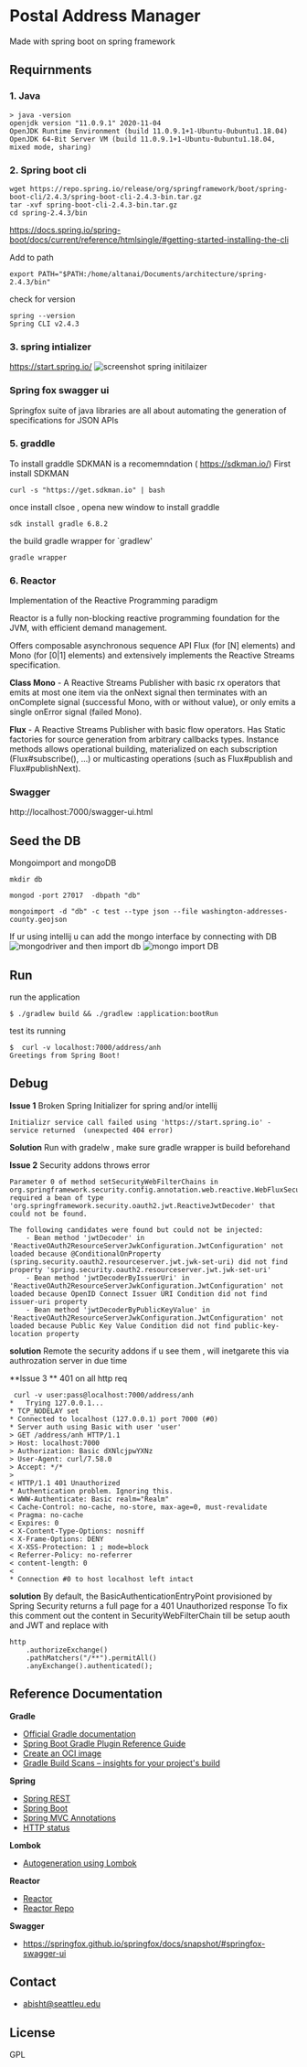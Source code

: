 # Postal Address Manager 

Made with spring boot on spring framework 

## Requirnments

### 1. Java 
```shell script
> java -version
openjdk version "11.0.9.1" 2020-11-04
OpenJDK Runtime Environment (build 11.0.9.1+1-Ubuntu-0ubuntu1.18.04)
OpenJDK 64-Bit Server VM (build 11.0.9.1+1-Ubuntu-0ubuntu1.18.04, mixed mode, sharing)
```

### 2. Spring boot cli 
```shell script
wget https://repo.spring.io/release/org/springframework/boot/spring-boot-cli/2.4.3/spring-boot-cli-2.4.3-bin.tar.gz
tar -xvf spring-boot-cli-2.4.3-bin.tar.gz
cd spring-2.4.3/bin
```
https://docs.spring.io/spring-boot/docs/current/reference/htmlsingle/#getting-started-installing-the-cli

Add to path
```shell script
export PATH="$PATH:/home/altanai/Documents/architecture/spring-2.4.3/bin"
```
check for version 
```shell script
spring --version
Spring CLI v2.4.3
```

### 3. spring intializer 
https://start.spring.io/
![screenshot spring initilaizer](screenshots/Screenshot%20from%202021-02-19%2011-24-26.png)

### Spring fox swagger ui 

Springfox suite of java libraries are all about automating the generation of specifications for JSON APIs

### 5. graddle 

To install graddle SDKMAN is a recomemndation ( https://sdkman.io/)
First install SDKMAN
```shell script
curl -s "https://get.sdkman.io" | bash
```
once install clsoe , opena  new window to install graddle 
```shell script
sdk install gradle 6.8.2
```

the build gradle wrapper for `gradlew'
```shell script
gradle wrapper
````

### 6. Reactor

Implementation of the Reactive Programming paradigm

Reactor is a fully non-blocking reactive programming foundation for the JVM, with efficient demand management.

Offers composable asynchronous sequence API Flux (for [N] elements) and Mono (for [0|1] elements) and extensively implements the Reactive Streams specification.

**Class Mono** - A Reactive Streams Publisher with basic rx operators 
that emits at most one item via the onNext signal then terminates with an onComplete signal (successful Mono, with or without value), or only emits a single onError signal (failed Mono).

**Flux** -  A Reactive Streams Publisher with basic flow operators. Has Static factories for source generation from arbitrary callbacks types.
Instance methods allows operational building, materialized on each subscription (Flux#subscribe(), ...) or multicasting operations (such as Flux#publish and Flux#publishNext).

### Swagger 

http://localhost:7000/swagger-ui.html


## Seed the DB 

Mongoimport and mongoDB 
```shell script
mkdir db

mongod -port 27017  -dbpath "db"

mongoimport -d "db" -c test --type json --file washington-addresses-county.geojson
```

If ur using intellij u can add the mongo interface by connecting with DB
![mongodriver](screenshots/Screenshot%20from%202021-02-19%2013-40-56.png)
and then import db
![mongo import DB](screenshots/Screenshot%20from%202021-02-19%2013-42-33.png)

## Run 

run the application 
```shell script
$ ./gradlew build && ./gradlew :application:bootRun
```

test its running 
```shell script
$  curl -v localhost:7000/address/anh
Greetings from Spring Boot!
```

## Debug 

**Issue 1** Broken  Spring Initializer  for spring and/or intellij
```shell script
Initializr service call failed using 'https://start.spring.io' - service returned  (unexpected 404 error)
```
**Solution** Run with gradelw , make sure gradle wrapper is build beforehand


**Issue 2** Security addons throws error 
```shell script
Parameter 0 of method setSecurityWebFilterChains in org.springframework.security.config.annotation.web.reactive.WebFluxSecurityConfiguration required a bean of type 'org.springframework.security.oauth2.jwt.ReactiveJwtDecoder' that could not be found.

The following candidates were found but could not be injected:
	- Bean method 'jwtDecoder' in 'ReactiveOAuth2ResourceServerJwkConfiguration.JwtConfiguration' not loaded because @ConditionalOnProperty (spring.security.oauth2.resourceserver.jwt.jwk-set-uri) did not find property 'spring.security.oauth2.resourceserver.jwt.jwk-set-uri'
	- Bean method 'jwtDecoderByIssuerUri' in 'ReactiveOAuth2ResourceServerJwkConfiguration.JwtConfiguration' not loaded because OpenID Connect Issuer URI Condition did not find issuer-uri property
	- Bean method 'jwtDecoderByPublicKeyValue' in 'ReactiveOAuth2ResourceServerJwkConfiguration.JwtConfiguration' not loaded because Public Key Value Condition did not find public-key-location property
```
**solution**  Remote the security addons if u see them , will inetgarete this via authrozation server in due time 


**Issue 3 ** 401 on all http req
```shell script
 curl -v user:pass@localhost:7000/address/anh
*   Trying 127.0.0.1...
* TCP_NODELAY set
* Connected to localhost (127.0.0.1) port 7000 (#0)
* Server auth using Basic with user 'user'
> GET /address/anh HTTP/1.1
> Host: localhost:7000
> Authorization: Basic dXNlcjpwYXNz
> User-Agent: curl/7.58.0
> Accept: */*
> 
< HTTP/1.1 401 Unauthorized
* Authentication problem. Ignoring this.
< WWW-Authenticate: Basic realm="Realm"
< Cache-Control: no-cache, no-store, max-age=0, must-revalidate
< Pragma: no-cache
< Expires: 0
< X-Content-Type-Options: nosniff
< X-Frame-Options: DENY
< X-XSS-Protection: 1 ; mode=block
< Referrer-Policy: no-referrer
< content-length: 0
< 
* Connection #0 to host localhost left intact
```
**solution**  By default, the BasicAuthenticationEntryPoint provisioned by Spring Security returns a full page for a 401 Unauthorized response 
To fix this comment out the content in SecurityWebFilterChain till be setup aouth and JWT 
and replace with 
```shell script
http
    .authorizeExchange()
    .pathMatchers("/**").permitAll()
    .anyExchange().authenticated();
```


## Reference Documentation

**Gradle**
* [Official Gradle documentation](https://docs.gradle.org)
* [Spring Boot Gradle Plugin Reference Guide](https://docs.spring.io/spring-boot/docs/2.4.3/gradle-plugin/reference/html/)
* [Create an OCI image](https://docs.spring.io/spring-boot/docs/2.4.3/gradle-plugin/reference/html/#build-image)
* [Gradle Build Scans – insights for your project's build](https://scans.gradle.com#gradle)

**Spring**
- [Spring REST](https://spring.io/guides/gs/rest-service/)
- [Spring Boot](https://spring.io/guides/gs/spring-boot/#initial)
- [Spring MVC Annotations](https://www.baeldung.com/spring-mvc-annotations)
- [HTTP status](https://docs.spring.io/spring-framework/docs/current/javadoc-api/org/springframework/http/HttpStatus.html)

**Lombok**
- [Autogeneration using Lombok](https://projectlombok.org/features/constructor)

**Reactor**
- [Reactor](https://projectreactor.io/docs/core/release/reference)
- [Reactor Repo](https://github.com/reactor/reactor-core)

**Swagger**
- https://springfox.github.io/springfox/docs/snapshot/#springfox-swagger-ui

## Contact 
- abisht@seattleu.edu

## License 
GPL
